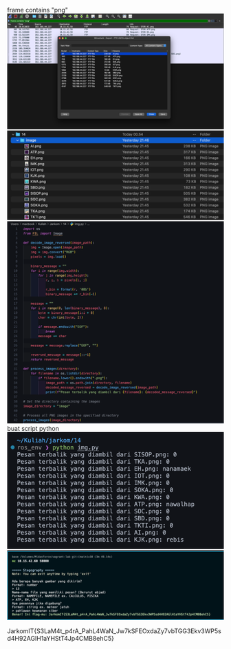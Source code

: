 frame contains "png"
![alt text](image-12.png)
![alt text](image-13.png)
![alt text](image-14.png)
buat script python
![alt text](image-15.png)
![alt text](image-16.png)

JarkomIT{S3LaM4t_p4rA_PahL4WaN_Jw7kSFEOxdaZy7vbTGG3Ekv3WP5sd4H92AGlH1aYHStT4Jp4CMB8ehC5}